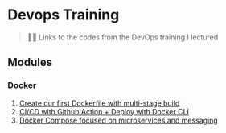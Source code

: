 # Devops Training

> 👨‍🏫 Links to the codes from the DevOps training I lectured

## Modules

### Docker
1. [Create our first Dockerfile with multi-stage build](https://github.com/4klabs/dockerfile-training)
2. [CI/CD with Github Action + Deploy with Docker CLI](https://github.com/4klabs/cicd-with-dockercli-trainning)
3. [Docker Compose focused on microservices and messaging](https://github.com/4klabs/docker-compose-training)
